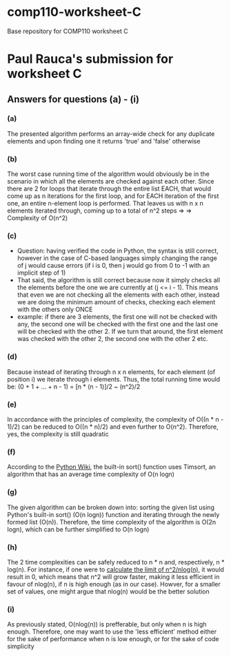 # comp110-worksheet-C
Base repository for COMP110 worksheet C

# Paul Rauca's submission for worksheet C

## Answers for questions (a) - (i)

### (a)
The presented algorithm performs an array-wide check for any duplicate elements and upon 
	finding one it returns 'true' and 'false' otherwise
	
### (b)
The worst case running time of the algorithm would obviously be in the scenario in which
	all the elements are checked against each other. Since there are 2 for loops that iterate
	through the entire list EACH, that would come up as n iterations for the first loop, and
	for EACH iteration of the first one, an entire n-element loop is performed. That leaves 
	us with n x n elements iterated through, coming up to a total of n^2 steps =>
	=> Complexity of O(n^2)
### (c)
* Question: having verified the code in Python, the syntax is still correct, however in the case of 
	C-based languages simply changing the range of j would cause errors (if i is 0, then j would go 
	from 0 to -1 with an implicit step of 1)
* That said, the algorithm is still correct because now it simply checks
	all the elements before the one we are currently at (j <= i - 1).
	This means that even we are not checking all the elements with each
	other, instead we are doing the minimum amount of checks, checking each
	element with the others only ONCE
* example: if there are 3 elements, the first one will not be checked with any,
	the second one will be checked with the first one and the last one
	will be checked with the other 2. If we turn that around, the first element
	was checked with the other 2, the second one with the other 2 etc.
### (d)	
Because instead of iterating through n x n elements, for each element (of position i)
	we iterate through i elements.
	Thus, the total running time would be:
	(0 + 1 + ... + n - 1) = [n * (n - 1)]/2 ~ (n^2)/2
### (e)
In accordance with the principles of complexity, the complexity 
	of O((n * n - 1)/2) can be reduced to O((n * n)/2) and even further to O(n^2).
	Therefore, yes, the complexity is still quadratic
### (f)
According to the [Python Wiki](https://wiki.python.org/moin/TimeComplexity), the
	built-in sort() function uses Timsort, an algorithm that has an average 
	time complexity of O(n logn)
### (g)
The given algorithm can be broken down into: sorting the given list using Python's 
	built-in sort() (O(n logn)) function and iterating through the newly formed list (O(n)). Therefore, the
	time complexity of the algorithm is O(2n logn), which can be further simplified to
	O(n logn)
### (h)
The 2 time complexities can be safely reduced to n * n and, respectively, n * log(n). For instance, if one were
to [calculate the limit of n^2/nlog(n)](http://www.wolframalpha.com/input/?i=lim+n+log(n)+%2F+n%5E2), 
it would result in 0, which means that n^2 will grow faster, making it less efficient in favour of nlog(n),
if n is high enough (as in our case). Howver, for a smaller set of values, one might argue that nlog(n) would be
the better solution
### (i)
As previously stated, O(nlog(n)) is prefferable, but only when n is high enough. Therefore, 
	one may want to use the 'less efficient' method either for the sake of performance when 
	n is low enough, or for  the sake of code simplicity
	
